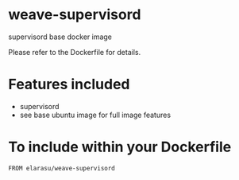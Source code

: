 # weave-supervisord
supervisord base docker image

Please refer to the Dockerfile for details.

# Features included
 * supervisord
 * see base ubuntu image for full image features

# To include within your Dockerfile

    FROM elarasu/weave-supervisord
